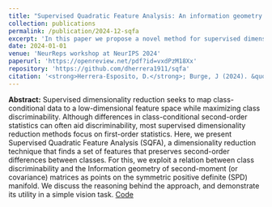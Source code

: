 ```yaml
---
title: "Supervised Quadratic Feature Analysis: An information geometry approach to dimensionality reduction"
collection: publications
permalink: /publication/2024-12-sqfa
excerpt: 'In this paper we propose a novel method for supervised dimensionality reduction that maximizes second-order separability between classes. We use a geometric approach, maximizing separability of second-order differences in the manifold of symmetric positive definite (SPD) matrices.'
date: 2024-01-01
venue: 'NeurReps workshop at NeurIPS 2024'
paperurl: 'https://openreview.net/pdf?id=vxdPzM18Xx'
repository: 'https://github.com/dherrera1911/sqfa'
citation: '<strong>Herrera-Esposito, D.</strong>; Burge, J (2024). &quot;Supervised Quadratic Feature Analysis: An information geometry approach to dimensionality reduction.&quot; <i>NeurReps @ NEURIPS</i>.'
---
```


**Abstract:** Supervised dimensionality reduction seeks to map class-conditional data to a low-dimensional feature space while maximizing class discriminability. Although differences in class-conditional second-order statistics can often aid discriminability, most supervised dimensionality reduction methods focus on first-order statistics. Here, we present Supervised Quadratic Feature Analysis (SQFA), a dimensionality reduction technique that finds a set of features that preserves second-order differences between classes. For this, we exploit a relation between class discriminability and the Information geometry of second-moment (or covariance) matrices as points on the symmetric positive definite (SPD) manifold. We discuss the reasoning behind the approach, and demonstrate its utility in a simple vision task. [Code](https://github.com/dherrera1911/sqfa)

